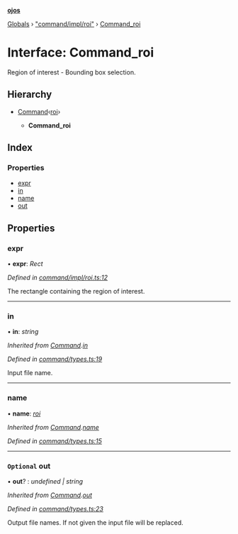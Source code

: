 **[ojos](../README.md)**

[Globals](../README.md) › ["command/impl/roi"](../modules/_command_impl_roi_.md) › [Command_roi](_command_impl_roi_.command_roi.md)

# Interface: Command_roi

Region of interest - Bounding box selection.

## Hierarchy

* [Command](_command_types_.command.md)‹[roi](../enums/_command_types_.commandname.md#roi)›

  * **Command_roi**

## Index

### Properties

* [expr](_command_impl_roi_.command_roi.md#expr)
* [in](_command_impl_roi_.command_roi.md#in)
* [name](_command_impl_roi_.command_roi.md#name)
* [out](_command_impl_roi_.command_roi.md#optional-out)

## Properties

###  expr

• **expr**: *Rect*

*Defined in [command/impl/roi.ts:12](https://github.com/cancerberoSgx/mirada/blob/f2ba50d/ojos/src/command/impl/roi.ts#L12)*

The rectangle containing the region of interest.

___

###  in

• **in**: *string*

*Inherited from [Command](_command_types_.command.md).[in](_command_types_.command.md#in)*

*Defined in [command/types.ts:19](https://github.com/cancerberoSgx/mirada/blob/f2ba50d/ojos/src/command/types.ts#L19)*

Input file name.

___

###  name

• **name**: *[roi](../enums/_command_types_.commandname.md#roi)*

*Inherited from [Command](_command_types_.command.md).[name](_command_types_.command.md#name)*

*Defined in [command/types.ts:15](https://github.com/cancerberoSgx/mirada/blob/f2ba50d/ojos/src/command/types.ts#L15)*

___

### `Optional` out

• **out**? : *undefined | string*

*Inherited from [Command](_command_types_.command.md).[out](_command_types_.command.md#optional-out)*

*Defined in [command/types.ts:23](https://github.com/cancerberoSgx/mirada/blob/f2ba50d/ojos/src/command/types.ts#L23)*

Output file names. If not given the input file will be replaced.